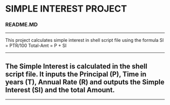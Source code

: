 # SIMPLE INTEREST PROJECT

### README.MD

---

This project calculates simple interest in shell script file using the formula
SI = PTR/100
Total-Amt = P + SI

---

## The Simple Interest is calculated in the shell script file. It inputs the Principal (P), Time in years (T), Annual Rate (R) and outputs the Simple Interest (SI) and the total Amount. 

---


